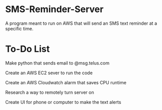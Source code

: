 # SMS-Reminder-Server
A program meant to run on AWS that will send an SMS text reminder at a specific time.

# To-Do List
Make python that sends email to @msg.telus.com 

Create an AWS EC2 sever to run the code

Create an AWS Cloudwatch alarm that saves CPU runtime

Research a way to remotely turn server on

Create UI for phone or computer to make the text alerts
